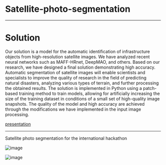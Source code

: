 # Satellite-photo-segmentation
---
# Solution

Our solution is a model for the automatic identification of infrastructure objects from high-resolution satellite images. We have analyzed recent neural networks such as MAFF-HRnet, DeepMAO, and others. Based on our research, we have designed a final solution demonstrating high accuracy. Automatic segmentation of satellite images will enable scientists and specialists to improve the quality of research in the field of predicting natural disasters, analyzing various types of terrain, and further processing the obtained results. The solution is implemented in Python using a patch-based training method to train models, allowing for artificially increasing the size of the training dataset in conditions of a small set of high-quality image snapshots. The quality of the model and high accuracy are achieved through the modifications we have implemented in the input image processing.

[presentation](https://docs.google.com/presentation/d/1eRotgV7kuPt_G12UUW8HUauWd_1mJFXv/edit?usp=sharing&ouid=113877914532993525052&rtpof=true&sd=true)

---

Satellite photo segmentation for the international hackathon

![image](https://github.com/BurykinaA/Satellite-photo-segmentation/assets/92402616/bfb7bb5d-50c0-45fc-8e55-4759e17ccd0a)

![image](https://github.com/BurykinaA/Satellite-photo-segmentation/assets/92402616/562d7847-83d5-4d54-bf05-c5cdc071daff)
